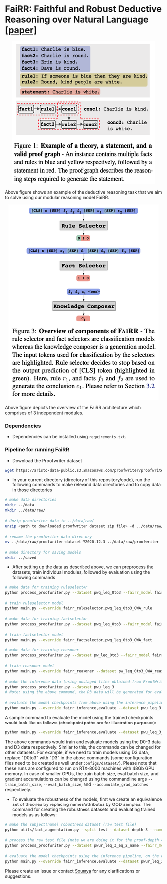 # FaiRR: Faithful and Robust Deductive Reasoning over Natural Language [[paper]](https://arxiv.org/abs/2203.10261)

<p align="center">
  <img width="460" height="460" src="example_theory.png">
</p>

Above figure shows an example of the deductive reasoning task that we aim to solve using our modular reasoning model FaiRR.

<p align="center">
  <img src="fairr_overview.png">
</p>

Above figure depicts the overview of the FaiRR architecture which comprises of 3 independent modules.

### Dependencies

- Dependencies can be installed using `requirements.txt`.

### Pipeline for running FaiRR

- Download the Proofwriter dataset 
```bash
wget https://aristo-data-public.s3.amazonaws.com/proofwriter/proofwriter-dataset-V2020.12.3.zip
```

- In your current directory (directory of this repository/code), run the following commands to make relevand data directories and to copy data in those directories
```bash
# make data directories
mkdir ../data
mkdir ../data/raw/

# Unzip proofwriter data in ../data/raw/
unzip <path to downloaded proofwriter dataset zip file> -d ../data/raw/

# rename the proofwriter data directory
mv ../data/raw/proofwriter-dataset-V2020.12.3 ../data/raw/proofwriter

# make directory for saving models
mkdir ../saved
```

- After setting up the data as described above, we can preprocess the datasets, train individual modules, followed by evaluation using the following commands
```bash
# make data for training ruleselector
python process_proofwriter.py --dataset pwq_leq_0to3 --fairr_model fairr_rule --arch roberta_large

# train ruleselector model
python main.py --override fairr_ruleselector,pwq_leq_0to3_OWA_rule

# make data for training factselector
python process_proofwriter.py --dataset pwq_leq_0to3 --fairr_model fairr_fact --arch roberta_large

# train factselector model
python main.py --override fairr_factselector,pwq_leq_0to3_OWA_fact

# make data for training reasoner
python process_proofwriter.py --dataset pw_leq_0to3 --fairr_model fairr_reasoner --arch t5_large

# train reasoner model
python main.py --override fairr_reasoner --dataset pw_leq_0to3_OWA_reasoner

# make the inference data (using unstaged files obtained from ProofWriter paper)
python process_proofwriter.py --dataset pwu_leq_3
# Note: using the above command, the D3 data will be generated for evaluation

# evaluate the model checkpoints from above using the inference pipeline
python main.py --override fairr_inference,evaluate --dataset pwu_leq_3_OWA --ruleselector_ckpt <path_to_trained_checkpoint> --factselector_ckpt <path_to_trained_checkpoint> --reasoner_ckpt <path_to_trained_checkpoint>
```

A sample command to evaluate the model using the trained checkpoints would look like as follows (checkpoint paths are for illustration purposes):
```bash
python main.py --override fairr_inference,evaluate --dataset pwu_leq_3_OWA --ruleselector_ckpt ../saved/fairr_ruleselector_pwq_leq_0to3_OWA_rule_roberta_large_15_03_2022_2cfba9a2/checkpoints/epoch\=1-step\=19.ckpt --factselector_ckpt ../saved/fairr_factselector_pwq_leq_0to3_OWA_fact_roberta_large_15_03_2022_7ac436c2/checkpoints/epoch\=0-step\=9.ckpt --reasoner_ckpt ../saved/fairr_reasoner_pw_leq_0to3_OWA_reasoner_t5_large_15_03_2022_751db777/checkpoints/epoch\=1-step\=19.ckpt
```

The above commands would train and evaluate models using the D0-3 data and D3 data respectively. Similar to this, the commands can be changed for other datasets. For example, if we need to train models using D3 data, replace "D0to3" with "D3" in the above commands (some configuration files need to be created as well under `configs/dataset/`). Please note that these runs are configured to run on RTX-8000 machines with 48Gb GPU memory. In case of smaller GPUs, the train batch size, eval batch size, and gradient accumulations can be changed using the commandline args `--train_batch_size`, `--eval_batch_size`, and `--accumulate_grad_batches` respectively.


- To evaluate the robustness of the models, first we create an equivalence set of theories by replacing names/attributes by OOD samples. The command for creating the robustness datasets and evaluating trained models as as follows:
```bash
# make the subject(name) robustness dataset (raw test file)
python utils/fact_augmentation.py --split test --dataset depth-3 --names

# process the raw test file (note we are doing it for the proof-depth == 2 datapoints of the depth-3 dataset. So x can be 0,1,2,3,100(==N/A datapoints)in pwur_leq_3_eq_<x>_name below. Please refer to the paper for more details.)
python process_proofwriter.py --dataset pwur_leq_3_eq_2_name --fairr_model fairr_rule --arch roberta_large

# evaluate the model checkpoints using the inference pipeline, on the dataset created above
python main.py --override fairr_inference,evaluate --dataset pwur_leq_3_eq_2_name_OWA --ruleselector_ckpt <path_to_trained_checkpoint> --factselector_ckpt <path_to_trained_checkpoint> --reasoner_ckpt <path_to_trained_checkpoint>
```

Please create an issue or contact [Soumya](https://soumyasanyal.github.io/) for any clarifications or suggestions.
